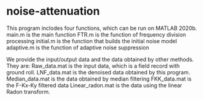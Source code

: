 # noise-attenuation
This program inclodes four functions, which can be run on MATLAB 2020b. 
main.m is the main function
FTR.m is the function of frequency division processing
initial.m is the function that builds the initial noise model
adaptive.m is the function of adaptive noise suppression

We provide the input/output data and the data obtained by other methods. They are:
Raw_data.mat is the input data, which is a field record with ground roll.
LNF_data.mat is the denoised data obtained by this program.
Median_data.mat is the data obtained by median filtering
FKK_data.mat is the F-Kx-Ky filtered data
Linear_radon.mat is the data using the linear Radon transform.
